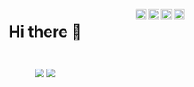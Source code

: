<a href="https://www.facebook.com/sjalimofficial/" target="_blank" rel="nofollow"><img align="right" alt="sj's Facebook" width="20px" src="https://cdn.jsdelivr.net/npm/simple-icons@v3/icons/facebook.svg" /></a>
<a href="https://www.linkedin.com/in/s-s-saruar-jahan-75058815a/" target="_blank" rel="nofollow"><img align="right" alt="sj's LinkedIn" width="20px" src="https://cdn.jsdelivr.net/npm/simple-icons@v3/icons/linkedin.svg" /></a>
<a href="http://codeforces.com/profile/saruar_jahan" target="blank"><img align="right" src="https://cdn.jsdelivr.net/npm/simple-icons@3.0.1/icons/codeforces.svg" alt="http://codeforces.com/profile/saruar_jahan" width="20px"  /></a>


<a href="https://www.stopstalk.com/user/profile/cypher" target="blank"><img align="right" src="https://cdn.jsdelivr.net/npm/@svg-icons/simple-icons@1.72.0/stopstalk.svg" alt="https://www.stopstalk.com/user/profile/cypher" width="20px"  /></a>

<h1 align="center">Hi there 👋</h1>
<br>
<p align = "center">
  <img src = "https://github-readme-stats.vercel.app/api?username=sjalim&theme=dark&show_icons=true">
  <img src = "https://github-readme-stats.vercel.app/api/top-langs/?username=sjalim&hide=TeX,HTML&theme=dark">
</p>